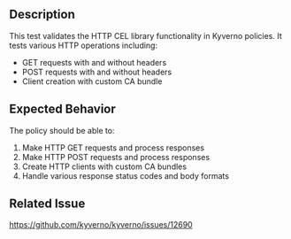 ## Description

This test validates the HTTP CEL library functionality in Kyverno policies. It tests various HTTP operations including:
- GET requests with and without headers
- POST requests with and without headers
- Client creation with custom CA bundle

## Expected Behavior

The policy should be able to:
1. Make HTTP GET requests and process responses
2. Make HTTP POST requests and process responses
3. Create HTTP clients with custom CA bundles
4. Handle various response status codes and body formats

## Related Issue

https://github.com/kyverno/kyverno/issues/12690 